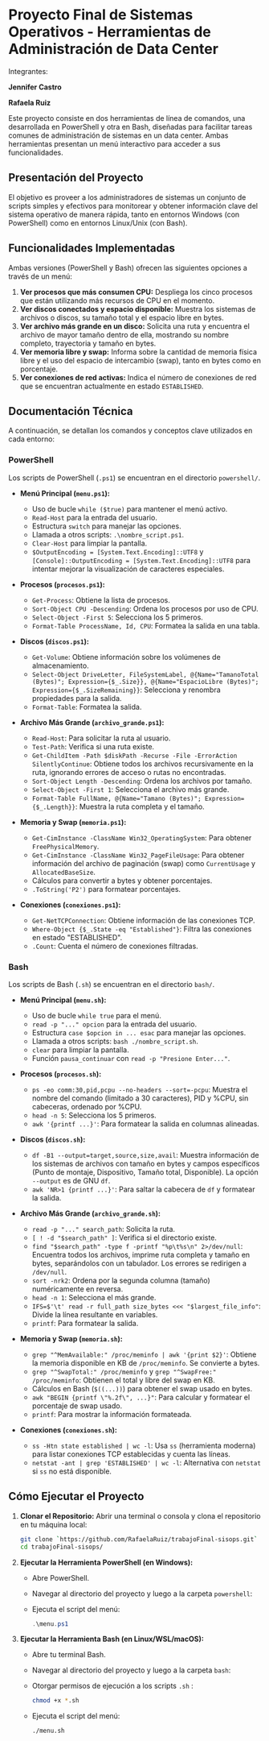 # Proyecto Final de Sistemas Operativos - Herramientas de Administración de Data Center

Integrantes: 

**Jennifer Castro**

**Rafaela Ruiz**

Este proyecto consiste en dos herramientas de línea de comandos, una desarrollada en PowerShell y otra en Bash, diseñadas para facilitar tareas comunes de administración de sistemas en un data center. Ambas herramientas presentan un menú interactivo para acceder a sus funcionalidades.

## Presentación del Proyecto

El objetivo es proveer a los administradores de sistemas un conjunto de scripts simples y efectivos para monitorear y obtener información clave del sistema operativo de manera rápida, tanto en entornos Windows (con PowerShell) como en entornos Linux/Unix (con Bash).

## Funcionalidades Implementadas

Ambas versiones (PowerShell y Bash) ofrecen las siguientes opciones a través de un menú:

1.  **Ver procesos que más consumen CPU:** Despliega los cinco procesos que están utilizando más recursos de CPU en el momento.
2.  **Ver discos conectados y espacio disponible:** Muestra los sistemas de archivos o discos, su tamaño total y el espacio libre en bytes.
3.  **Ver archivo más grande en un disco:** Solicita una ruta y encuentra el archivo de mayor tamaño dentro de ella, mostrando su nombre completo, trayectoria y tamaño en bytes.
4.  **Ver memoria libre y swap:** Informa sobre la cantidad de memoria física libre y el uso del espacio de intercambio (swap), tanto en bytes como en porcentaje.
5.  **Ver conexiones de red activas:** Indica el número de conexiones de red que se encuentran actualmente en estado `ESTABLISHED`.

## Documentación Técnica

A continuación, se detallan los comandos y conceptos clave utilizados en cada entorno:

### PowerShell

Los scripts de PowerShell (`.ps1`) se encuentran en el directorio `powershell/`.

* **Menú Principal (`menu.ps1`):**
    * Uso de bucle `while ($true)` para mantener el menú activo.
    * `Read-Host` para la entrada del usuario.
    * Estructura `switch` para manejar las opciones.
    * Llamada a otros scripts: `.\nombre_script.ps1`.
    * `Clear-Host` para limpiar la pantalla.
    * `$OutputEncoding = [System.Text.Encoding]::UTF8` y `[Console]::OutputEncoding = [System.Text.Encoding]::UTF8` para intentar mejorar la visualización de caracteres especiales.

* **Procesos (`procesos.ps1`):**
    * `Get-Process`: Obtiene la lista de procesos.
    * `Sort-Object CPU -Descending`: Ordena los procesos por uso de CPU.
    * `Select-Object -First 5`: Selecciona los 5 primeros.
    * `Format-Table ProcessName, Id, CPU`: Formatea la salida en una tabla.

* **Discos (`discos.ps1`):**
    * `Get-Volume`: Obtiene información sobre los volúmenes de almacenamiento.
    * `Select-Object DriveLetter, FileSystemLabel, @{Name="TamanoTotal (Bytes)"; Expression={$_.Size}}, @{Name="EspacioLibre (Bytes)"; Expression={$_.SizeRemaining}}`: Selecciona y renombra propiedades para la salida.
    * `Format-Table`: Formatea la salida.

* **Archivo Más Grande (`archivo_grande.ps1`):**
    * `Read-Host`: Para solicitar la ruta al usuario.
    * `Test-Path`: Verifica si una ruta existe.
    * `Get-ChildItem -Path $diskPath -Recurse -File -ErrorAction SilentlyContinue`: Obtiene todos los archivos recursivamente en la ruta, ignorando errores de acceso o rutas no encontradas.
    * `Sort-Object Length -Descending`: Ordena los archivos por tamaño.
    * `Select-Object -First 1`: Selecciona el archivo más grande.
    * `Format-Table FullName, @{Name="Tamano (Bytes)"; Expression={$_.Length}}`: Muestra la ruta completa y el tamaño.

* **Memoria y Swap (`memoria.ps1`):**
    * `Get-CimInstance -ClassName Win32_OperatingSystem`: Para obtener `FreePhysicalMemory`.
    * `Get-CimInstance -ClassName Win32_PageFileUsage`: Para obtener información del archivo de paginación (swap) como `CurrentUsage` y `AllocatedBaseSize`.
    * Cálculos para convertir a bytes y obtener porcentajes.
    * `.ToString('P2')` para formatear porcentajes.

* **Conexiones (`conexiones.ps1`):**
    * `Get-NetTCPConnection`: Obtiene información de las conexiones TCP.
    * `Where-Object {$_.State -eq "Established"}`: Filtra las conexiones en estado "ESTABLISHED".
    * `.Count`: Cuenta el número de conexiones filtradas.

### Bash

Los scripts de Bash (`.sh`) se encuentran en el directorio `bash/`.

* **Menú Principal (`menu.sh`):**
    * Uso de bucle `while true` para el menú.
    * `read -p "..." opcion` para la entrada del usuario.
    * Estructura `case $opcion in ... esac` para manejar las opciones.
    * Llamada a otros scripts: `bash ./nombre_script.sh`.
    * `clear` para limpiar la pantalla.
    * Función `pausa_continuar` con `read -p "Presione Enter..."`.

* **Procesos (`procesos.sh`):**
    * `ps -eo comm:30,pid,pcpu --no-headers --sort=-pcpu`: Muestra el nombre del comando (limitado a 30 caracteres), PID y %CPU, sin cabeceras, ordenado por %CPU.
    * `head -n 5`: Selecciona los 5 primeros.
    * `awk '{printf ...}'`: Para formatear la salida en columnas alineadas.

* **Discos (`discos.sh`):**
    * `df -B1 --output=target,source,size,avail`: Muestra información de los sistemas de archivos con tamaño en bytes y campos específicos (Punto de montaje, Dispositivo, Tamaño total, Disponible). La opción `--output` es de GNU `df`.
    * `awk 'NR>1 {printf ...}'`: Para saltar la cabecera de `df` y formatear la salida.

* **Archivo Más Grande (`archivo_grande.sh`):**
    * `read -p "..." search_path`: Solicita la ruta.
    * `[ ! -d "$search_path" ]`: Verifica si el directorio existe.
    * `find "$search_path" -type f -printf "%p\t%s\n" 2>/dev/null`: Encuentra todos los archivos, imprime ruta completa y tamaño en bytes, separándolos con un tabulador. Los errores se redirigen a `/dev/null`.
    * `sort -nrk2`: Ordena por la segunda columna (tamaño) numéricamente en reversa.
    * `head -n 1`: Selecciona el más grande.
    * `IFS=$'\t' read -r full_path size_bytes <<< "$largest_file_info"`: Divide la línea resultante en variables.
    * `printf`: Para formatear la salida.

* **Memoria y Swap (`memoria.sh`):**
    * `grep "^MemAvailable:" /proc/meminfo | awk '{print $2}'`: Obtiene la memoria disponible en KB de `/proc/meminfo`. Se convierte a bytes.
    * `grep "^SwapTotal:" /proc/meminfo` y `grep "^SwapFree:" /proc/meminfo`: Obtienen el total y libre del swap en KB.
    * Cálculos en Bash (`$((...))`) para obtener el swap usado en bytes.
    * `awk "BEGIN {printf \"%.2f\", ...}"`: Para calcular y formatear el porcentaje de swap usado.
    * `printf`: Para mostrar la información formateada.

* **Conexiones (`conexiones.sh`):**
    * `ss -Htn state established | wc -l`: Usa `ss` (herramienta moderna) para listar conexiones TCP establecidas y cuenta las líneas.
    * `netstat -ant | grep 'ESTABLISHED' | wc -l`: Alternativa con `netstat` si `ss` no está disponible.

## Cómo Ejecutar el Proyecto

1.  **Clonar el Repositorio:**
    Abrir una terminal o consola y clona el repositorio en tu máquina local:
    ```bash
    git clone `https://github.com/RafaelaRuiz/trabajoFinal-sisops.git`
    cd trabajoFinal-sisops/
    ```

2.  **Ejecutar la Herramienta PowerShell (en Windows):**
    * Abre PowerShell.
    * Navegar al directorio del proyecto y luego a la carpeta `powershell`:

    * Ejecuta el script del menú:
        ```powershell
        .\menu.ps1
        ```

3.  **Ejecutar la Herramienta Bash (en Linux/WSL/macOS):**
    * Abre tu terminal Bash.
    * Navegar al directorio del proyecto y luego a la carpeta `bash`:
      
    * Otorgar permisos de ejecución a los scripts `.sh` :
        ```bash
        chmod +x *.sh
        ```
    * Ejecuta el script del menú:
        ```bash
        ./menu.sh
        ```
